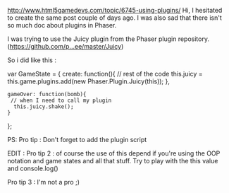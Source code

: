 http://www.html5gamedevs.com/topic/6745-using-plugins/
Hi, I hesitated to create the same post couple of days ago. I was also sad that there isn't so much doc about plugins in Phaser.
 
I was trying to use the Juicy plugin from the Phaser plugin repository. (https://github.com/p...ee/master/Juicy)
 
So i did like this :
 
var GameState = {
    create: function(){
      // rest of the code
      this.juicy = this.game.plugins.add(new Phaser.Plugin.Juicy(this));
    },

    gameOver: function(bomb){
     // when I need to call my plugin
      this.juicy.shake();
    }
};
 
PS: Pro tip : Don't forget to add the plugin script <script src="Juicy.js"></script>
 
EDIT : Pro tip 2 : of course the use of this depend if you're using the OOP notation and game states and all that stuff. Try to play with the this value and console.log()
 
Pro tip 3 : I'm not a pro ;)